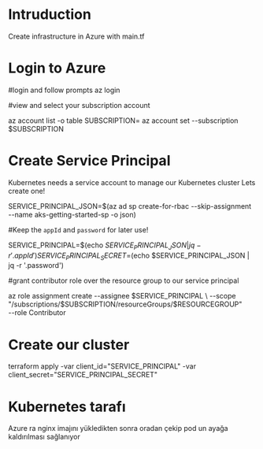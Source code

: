 # Intruduction
Create infrastructure in Azure with main.tf

# Login to Azure
#login and follow prompts
az login 

#view and select your subscription account

az account list -o table
SUBSCRIPTION=<id>
az account set --subscription $SUBSCRIPTION

# Create Service Principal
Kubernetes needs a service account to manage our Kubernetes cluster
Lets create one!

SERVICE_PRINCIPAL_JSON=$(az ad sp create-for-rbac --skip-assignment --name aks-getting-started-sp -o json)

#Keep the `appId` and `password` for later use!

SERVICE_PRINCIPAL=$(echo $SERVICE_PRINCIPAL_JSON | jq -r '.appId')
SERVICE_PRINCIPAL_SECRET=$(echo $SERVICE_PRINCIPAL_JSON | jq -r '.password')

#grant contributor role over the resource group to our service principal

az role assignment create --assignee $SERVICE_PRINCIPAL \
--scope "/subscriptions/$SUBSCRIPTION/resourceGroups/$RESOURCEGROUP" \
--role Contributor

# Create our cluster
terraform apply -var client_id="SERVICE_PRINCIPAL" -var client_secret="SERVICE_PRINCIPAL_SECRET"

# Kubernetes tarafı
Azure ra nginx imajını yükledikten sonra oradan çekip pod un ayağa kaldırılması sağlanıyor
